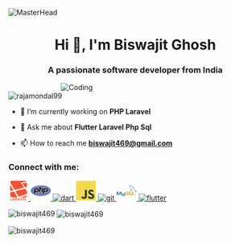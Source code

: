 ![MasterHead](https://i.ibb.co/Z6GM7MQV/github-header-image.png)


<h1 align="center">Hi 👋, I'm Biswajit Ghosh</h1>
<h3 align="center">A passionate software developer from India</h3>
<img img align="right" alt="Coding" width="400" src="https://media.tenor.com/qJ5evVs-_uUAAAAC/coding.gif"/>

<p align="left"> <img src="https://komarev.com/ghpvc/?username=rajamondal99&label=Profile%20views&color=0e75b6&style=flat" alt="rajamondal99" /> </p>

- 🔭 I’m currently working on **PHP Laravel**

- 💬 Ask me about **Flutter Laravel Php Sql**

- 📫 How to reach me **biswajit469@gmail.com**

<h3 align="left">Connect with me:</h3>
<p align="left">
    <a href="https://laravel.com" target="_blank" rel="noreferrer">
        <img src="https://raw.githubusercontent.com/devicons/devicon/master/icons/laravel/laravel-plain-wordmark.svg" alt="laravel" width="40" height="40"/>
    </a>
    <a href="https://www.php.net" target="_blank" rel="noreferrer">
        <img src="https://raw.githubusercontent.com/devicons/devicon/master/icons/php/php-original.svg" alt="php" width="40" height="40"/>
    </a>
    <a href="https://dart.dev" target="_blank" rel="noreferrer">
        <img src="https://www.vectorlogo.zone/logos/dartlang/dartlang-icon.svg" alt="dart" width="40" height="40"/>
    </a>
    <a href="https://developer.mozilla.org/en-US/docs/Web/JavaScript" target="_blank" rel="noreferrer">
        <img src="https://raw.githubusercontent.com/devicons/devicon/master/icons/javascript/javascript-original.svg" alt="javascript" width="40" height="40"/>
    </a>
    <a href="https://git-scm.com/" target="_blank" rel="noreferrer">
        <img src="https://www.vectorlogo.zone/logos/git-scm/git-scm-icon.svg" alt="git" width="40" height="40"/>
    </a>
    <a href="https://www.mysql.com/" target="_blank" rel="noreferrer">
        <img src="https://raw.githubusercontent.com/devicons/devicon/master/icons/mysql/mysql-original-wordmark.svg" alt="mysql" width="40" height="40"/>
    </a>
    <a href="https://flutter.dev" target="_blank" rel="noreferrer">
        <img src="https://www.vectorlogo.zone/logos/flutterio/flutterio-icon.svg" alt="flutter" width="40" height="40"/>
    </a>
</p>


<p><img align="left" src="https://github-readme-stats.vercel.app/api/top-langs?username=biswajit469&show_icons=true&locale=en&layout=compact" alt="biswajit469" /></p>

<p>&nbsp;<img align="center" src="https://github-readme-stats.vercel.app/api?username=biswajit469&show_icons=true&locale=en" alt="biswajit469" /></p>

<p><img align="center" src="https://github-readme-streak-stats.herokuapp.com/?user=biswajit469&" alt="biswajit469" /></p>

